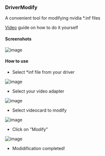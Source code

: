 ### DriverModify

A convenient tool for modifying nvidia *.inf files

[Video](https://www.youtube.com/watch?v=bngacVtkIe4) guide on how to do it yourself

#### Screenshots

![image](https://github.com/pa1n-dev/DriverModify/assets/129274418/04f15250-0655-47fb-a18b-9af159d96167)

#### How to use

- Select *inf file from your driver

![image](https://github.com/pa1n-dev/DriverModify/assets/129274418/33de08f5-29a5-4f12-9691-e45dfcc036e4)

- Select your video adapter

![image](https://github.com/pa1n-dev/DriverModify/assets/129274418/40f0f317-6a15-4ce4-a5b4-ca5180f7cfb0)

- Select videocard to modify

![image](https://github.com/pa1n-dev/DriverModify/assets/129274418/f85a307d-0b48-400f-a362-4e540ed9273e)

- Click on "Modify"

![image](https://github.com/pa1n-dev/DriverModify/assets/129274418/9dff2211-10e9-4d9f-a7aa-2d7dd3fe3277)

- Modidification completed!




